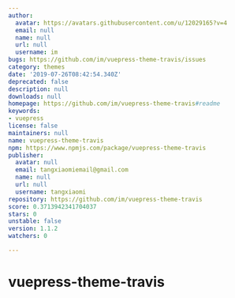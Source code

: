 ```yaml
---
author:
  avatar: https://avatars.githubusercontent.com/u/12029165?v=4
  email: null
  name: null
  url: null
  username: im
bugs: https://github.com/im/vuepress-theme-travis/issues
category: themes
date: '2019-07-26T08:42:54.340Z'
deprecated: false
description: null
downloads: null
homepage: https://github.com/im/vuepress-theme-travis#readme
keywords:
- vuepress
license: false
maintainers: null
name: vuepress-theme-travis
npm: https://www.npmjs.com/package/vuepress-theme-travis
publisher:
  avatar: null
  email: tangxiaomiemail@gmail.com
  name: null
  url: null
  username: tangxiaomi
repository: https://github.com/im/vuepress-theme-travis
score: 0.3713942341704037
stars: 0
unstable: false
version: 1.1.2
watchers: 0

---
```


# vuepress-theme-travis
